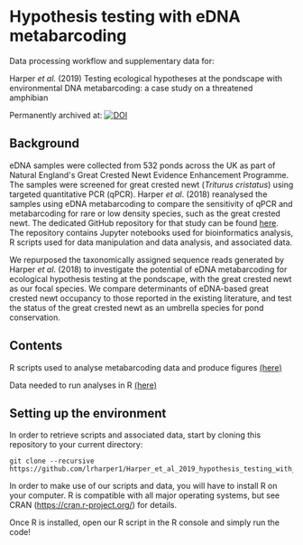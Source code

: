 # Hypothesis testing with eDNA metabarcoding

Data processing workflow and supplementary data for:

Harper *et al.* (2019) Testing ecological hypotheses at the pondscape with environmental DNA metabarcoding: a case study on a threatened amphibian

Permanently archived at: [![DOI](https://zenodo.org/badge/180420643.svg)](https://zenodo.org/badge/latestdoi/180420643)


## Background

eDNA samples were collected from 532 ponds across the UK as part of Natural England's Great Crested Newt Evidence Enhancement Programme. The samples were screened for great crested newt (*Triturus cristatus*) using targeted quantitative PCR (qPCR). Harper *et al*. (2018) reanalysed the samples using eDNA metabarcoding to compare the sensitivity of qPCR and metabarcoding for rare or low density species, such as the great crested newt. The dedicated GitHub repository for that study can be found [here](https://github.com/HullUni-bioinformatics/Harper_et_al_2018). The repository contains Jupyter notebooks used for bioinformatics analysis, R scripts used for data manipulation and data analysis, and associated data.

We repurposed the taxonomically assigned sequence reads generated by Harper *et al*. (2018) to investigate the potential of eDNA metabarcoding for ecological hypothesis testing at the pondscape, with the great crested newt as our focal species. We compare determinants of eDNA-based great crested newt occupancy to those reported in the existing literature, and test the status of the great crested newt as an umbrella species for pond conservation.


## Contents

R scripts used to analyse metabarcoding data and produce figures [(here)](https://github.com/lrharper1/Harper_et_al_2019_hypothesis_testing_with_eDNA_metabarcoding/tree/master/R%20scripts)

Data needed to run analyses in R [(here)](https://github.com/lrharper1/Harper_et_al_2019_hypothesis_testing_with_eDNA_metabarcoding/tree/master/Data/)


## Setting up the environment

In order to retrieve scripts and associated data, start by cloning this repository to your current directory:

```
git clone --recursive https://github.com/lrharper1/Harper_et_al_2019_hypothesis_testing_with_eDNA_metabarcoding.git
```

In order to make use of our scripts and data, you will have to install R on your computer. R is compatible with all major operating systems, but see CRAN (https://cran.r-project.org/) for details.

Once R is installed, open our R script in the R console and simply run the code!
